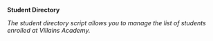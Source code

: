 **Student Directory**

*The student directory script allows you to manage the list of students enrolled at Villains Academy.*

